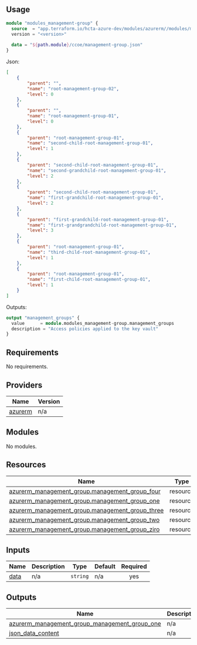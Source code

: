 ## Usage

```terraform
module "modules_management-group" {
  source  = "app.terraform.io/hcta-azure-dev/modules/azurerm//modules/management-group"
  version = "<version>"
  
  data = "${path.module}/ccoe/management-group.json"
}
```

Json:

```json
[
    {
        "parent": "",
        "name": "root-management-group-02",
        "level": 0
    },
    {
        "parent": "",
        "name": "root-management-group-01",
        "level": 0
    },
    {
        "parent": "root-management-group-01",
        "name": "second-child-root-management-group-01",
        "level": 1
    },
    {
        "parent": "second-child-root-management-group-01",
        "name": "second-grandchild-root-management-group-01",
        "level": 2
    },
    {
        "parent": "second-child-root-management-group-01",
        "name": "first-grandchild-root-management-group-01",
        "level": 2
    },
    {
        "parent": "first-grandchild-root-management-group-01",
        "name": "first-grandgrandchild-root-management-group-01",
        "level": 3
    },
    {
        "parent": "root-management-group-01",
        "name": "third-child-root-management-group-01",
        "level": 1
    },
    {
        "parent": "root-management-group-01",
        "name": "first-child-root-management-group-01",
        "level": 1
    }
]
```

Outputs:

```terraform
output "management_groups" {
  value      = module.modules_management-group.management_groups
  description = "Access policies applied to the key vault"
}
```

## Requirements

No requirements.

## Providers

| Name | Version |
|------|---------|
| <a name="provider_azurerm"></a> [azurerm](#provider\_azurerm) | n/a |

## Modules

No modules.

## Resources

| Name | Type |
|------|------|
| [azurerm_management_group.management_group_four](https://registry.terraform.io/providers/hashicorp/azurerm/latest/docs/resources/management_group) | resource |
| [azurerm_management_group.management_group_one](https://registry.terraform.io/providers/hashicorp/azurerm/latest/docs/resources/management_group) | resource |
| [azurerm_management_group.management_group_three](https://registry.terraform.io/providers/hashicorp/azurerm/latest/docs/resources/management_group) | resource |
| [azurerm_management_group.management_group_two](https://registry.terraform.io/providers/hashicorp/azurerm/latest/docs/resources/management_group) | resource |
| [azurerm_management_group.management_group_ziro](https://registry.terraform.io/providers/hashicorp/azurerm/latest/docs/resources/management_group) | resource |

## Inputs

| Name | Description | Type | Default | Required |
|------|-------------|------|---------|:--------:|
| <a name="input_data"></a> [data](#input\_data) | n/a | `string` | n/a | yes |

## Outputs

| Name | Description |
|------|-------------|
| <a name="output_azurerm_management_group_management_group_one"></a> [azurerm\_management\_group\_management\_group\_one](#output\_azurerm\_management\_group\_management\_group\_one) | n/a |
| <a name="output_json_data_content"></a> [json\_data\_content](#output\_json\_data\_content) | n/a |
